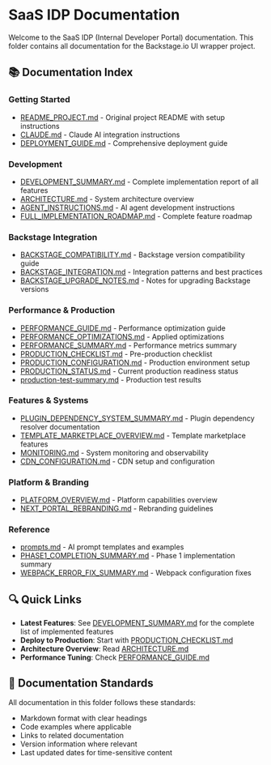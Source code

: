 # SaaS IDP Documentation

Welcome to the SaaS IDP (Internal Developer Portal) documentation. This folder contains all documentation for the Backstage.io UI wrapper project.

## 📚 Documentation Index

### Getting Started
- [README_PROJECT.md](README_PROJECT.md) - Original project README with setup instructions
- [CLAUDE.md](CLAUDE.md) - Claude AI integration instructions
- [DEPLOYMENT_GUIDE.md](DEPLOYMENT_GUIDE.md) - Comprehensive deployment guide

### Development
- [DEVELOPMENT_SUMMARY.md](DEVELOPMENT_SUMMARY.md) - Complete implementation report of all features
- [ARCHITECTURE.md](ARCHITECTURE.md) - System architecture overview
- [AGENT_INSTRUCTIONS.md](AGENT_INSTRUCTIONS.md) - AI agent development instructions
- [FULL_IMPLEMENTATION_ROADMAP.md](FULL_IMPLEMENTATION_ROADMAP.md) - Complete feature roadmap

### Backstage Integration
- [BACKSTAGE_COMPATIBILITY.md](BACKSTAGE_COMPATIBILITY.md) - Backstage version compatibility guide
- [BACKSTAGE_INTEGRATION.md](BACKSTAGE_INTEGRATION.md) - Integration patterns and best practices
- [BACKSTAGE_UPGRADE_NOTES.md](BACKSTAGE_UPGRADE_NOTES.md) - Notes for upgrading Backstage versions

### Performance & Production
- [PERFORMANCE_GUIDE.md](PERFORMANCE_GUIDE.md) - Performance optimization guide
- [PERFORMANCE_OPTIMIZATIONS.md](PERFORMANCE_OPTIMIZATIONS.md) - Applied optimizations
- [PERFORMANCE_SUMMARY.md](PERFORMANCE_SUMMARY.md) - Performance metrics summary
- [PRODUCTION_CHECKLIST.md](PRODUCTION_CHECKLIST.md) - Pre-production checklist
- [PRODUCTION_CONFIGURATION.md](PRODUCTION_CONFIGURATION.md) - Production environment setup
- [PRODUCTION_STATUS.md](PRODUCTION_STATUS.md) - Current production readiness status
- [production-test-summary.md](production-test-summary.md) - Production test results

### Features & Systems
- [PLUGIN_DEPENDENCY_SYSTEM_SUMMARY.md](PLUGIN_DEPENDENCY_SYSTEM_SUMMARY.md) - Plugin dependency resolver documentation
- [TEMPLATE_MARKETPLACE_OVERVIEW.md](TEMPLATE_MARKETPLACE_OVERVIEW.md) - Template marketplace features
- [MONITORING.md](MONITORING.md) - System monitoring and observability
- [CDN_CONFIGURATION.md](CDN_CONFIGURATION.md) - CDN setup and configuration

### Platform & Branding
- [PLATFORM_OVERVIEW.md](PLATFORM_OVERVIEW.md) - Platform capabilities overview
- [NEXT_PORTAL_REBRANDING.md](NEXT_PORTAL_REBRANDING.md) - Rebranding guidelines

### Reference
- [prompts.md](prompts.md) - AI prompt templates and examples
- [PHASE1_COMPLETION_SUMMARY.md](PHASE1_COMPLETION_SUMMARY.md) - Phase 1 implementation summary
- [WEBPACK_ERROR_FIX_SUMMARY.md](WEBPACK_ERROR_FIX_SUMMARY.md) - Webpack configuration fixes

## 🔍 Quick Links

- **Latest Features**: See [DEVELOPMENT_SUMMARY.md](DEVELOPMENT_SUMMARY.md) for the complete list of implemented features
- **Deploy to Production**: Start with [PRODUCTION_CHECKLIST.md](PRODUCTION_CHECKLIST.md)
- **Architecture Overview**: Read [ARCHITECTURE.md](ARCHITECTURE.md)
- **Performance Tuning**: Check [PERFORMANCE_GUIDE.md](PERFORMANCE_GUIDE.md)

## 📝 Documentation Standards

All documentation in this folder follows these standards:
- Markdown format with clear headings
- Code examples where applicable
- Links to related documentation
- Version information where relevant
- Last updated dates for time-sensitive content